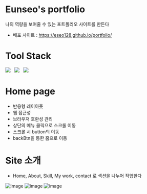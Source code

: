 # Eunseo's portfolio
나의 역량을 보여줄 수 있는 포트폴리오 사이트를 만든다
- 배포 사이트 : https://eseo128.github.io/portfolio/
 
# Tool Stack
<p>
    <img src="https://img.shields.io/badge/JavaScript-F7DF1E?style=flat&logo=JavaScript&logoColor=black"/>&nbsp;&nbsp;
    <img src="https://img.shields.io/badge/HTML-E34F26?style=flat&logo=HTML5&logoColor=white"/>&nbsp;&nbsp;
    <img src="https://img.shields.io/badge/CSS-1572B6?style=flat&logo=CSS3&logoColor=white"/>&nbsp;&nbsp;

# Home page
- 반응형 레이아웃
- 웹 접근성
- 브라우저 호환성 관리
- 상단의 메뉴 클릭으로 스크롤 이동
- 스크롤 시 button의 이동
- backBtn을 통한 홈으로 이동

# Site 소개
- Home, About, Skill, My work, contact 로 섹션을 나누어 작업한다
 
![image](https://user-images.githubusercontent.com/34049770/126466492-c3316b8c-1c92-464d-a2b8-3fa7213a2a24.png)
 ![image](https://user-images.githubusercontent.com/34049770/126152407-44b80259-11b5-461d-85d9-dc6c5dbe587b.png)
![image](https://user-images.githubusercontent.com/34049770/126152481-e034b284-813f-43cc-a790-4d878d258485.png)



